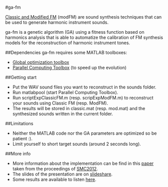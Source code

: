 #ga-fm

[Classic and Modified FM](http://en.wikipedia.org/wiki/Frequency_modulation_synthesis) (modFM) are sound synthesis techniques that can be used to generate harmonic instrument sounds.

ga-fm is a genetic algorithm (GA) using a fitness function based on harmonics analysis that is able to automatize the calibration of FM  synthesis models for the reconstruction of harmonic instrument tones.

##Dependencies
ga-fm requires some MATLAB toolboxes:
* [Global optimization toolbox](www.mathworks.com/products/global-optimization/‎)
* [Parallel Computing Toolbox](www.mathworks.com/products/parallel-computing/‎) (to speed up the evolution)

##Getting start
* Put the WAV sound files you want to reconstruct in the sounds folder.
* Run matlabpool (start Parallel Computing Toolbox).
* Run scriptExpClassicFM.m (resp. scripExpModFM.m) to reconstruct your sounds using Classic FM (resp. ModFM).
* The results will be stored in classic.mat (resp. mod.mat) and the synthesized sounds written in the current folder.

##Limitations
* Neither the MATLAB code nor the GA parameters are optimized so be patient :).
* Limit yourself to short target sounds (around 2 seconds long).

##More info

* More information about the implementation can be find in this [paper](http://matthieumacret.com/pdf/SMC2012_MACRET.pdf) taken from the proceedings of [SMC2012](http://smc2012.smcnetwork.org/).
* The slides of the presentation are on [slideshare](http://www.slideshare.net/matthieumacret/smc2012).
* Some results are available to listen [here](http://www.sfu.ca/~mmacret/GA/).


